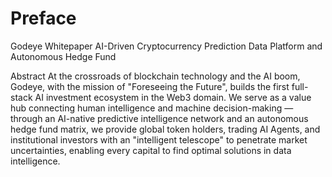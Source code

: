 # Preface
Godeye Whitepaper
AI-Driven Cryptocurrency Prediction Data Platform and Autonomous Hedge Fund

Abstract
At the crossroads of blockchain technology and the AI boom, Godeye, with the mission of "Foreseeing the Future", builds the first full-stack AI investment ecosystem in the Web3 domain. We serve as a value hub connecting human intelligence and machine decision-making — through an AI-native predictive intelligence network and an autonomous hedge fund matrix, we provide global token holders, trading AI Agents, and institutional investors with an "intelligent telescope" to penetrate market uncertainties, enabling every capital to find optimal solutions in data intelligence.
